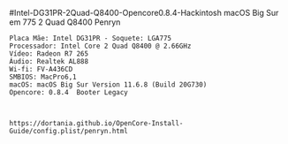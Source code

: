 #Intel-DG31PR-2Quad-Q8400-Opencore0.8.4-Hackintosh
macOS Big Sur em 775 2 Quad Q8400 Penryn



  ``` Plataforma: Desktop | Yonah, Conroe and Penryn
Placa Mãe: Intel DG31PR - Soquete: LGA775
Processador: Intel Core 2 Quad Q8400 @ 2.66GHz
Vídeo: Radeon R7 265 
Áudio: Realtek AL888
Wi-fi: FV-A436CD
SMBIOS: MacPro6,1 
macOS: macOS Big Sur Version 11.6.8 (Build 20G730) 
Opencore: 0.8.4  Booter Legacy 



https://dortania.github.io/OpenCore-Install-Guide/config.plist/penryn.html
